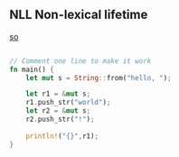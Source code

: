 

## NLL Non-lexical lifetime


[so](https://stackoverflow.com/questions/50251487/what-are-non-lexical-lifetimes` ":)")

``` rs

// Comment one line to make it work
fn main() {
    let mut s = String::from("hello, ");

    let r1 = &mut s;
    r1.push_str("world");
    let r2 = &mut s;
    r2.push_str("!");
    
    println!("{}",r1);
}

```
